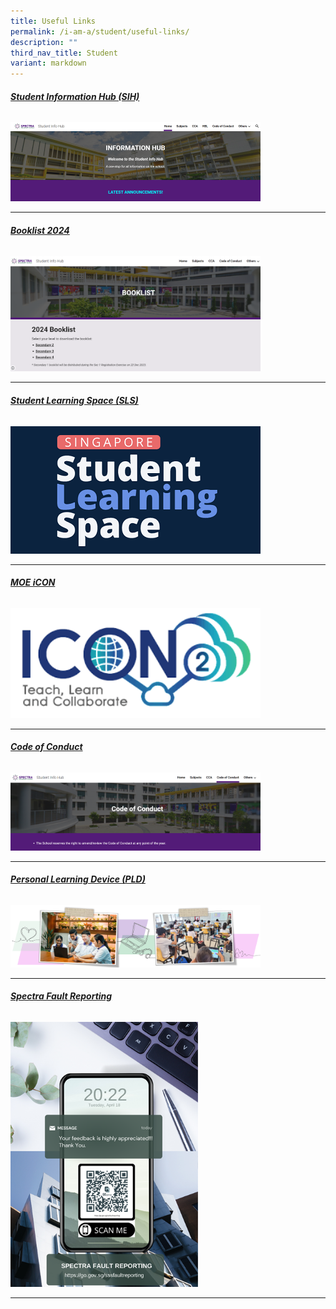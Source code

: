 ```yaml
---
title: Useful Links
permalink: /i-am-a/student/useful-links/
description: ""
third_nav_title: Student
variant: markdown
---
```

###### **[Student Information Hub (SIH)](https://sites.google.com/moe.edu.sg/spectra-student-info-hub/home?authuser=0)**

<a target="new" href="https://sites.google.com/moe.edu.sg/spectra-student-info-hub/home?authuser=0"><img style="width:400px" src="/images/student%20info%20hub.png"></a>

***

###### **[Booklist 2024](https://sites.google.com/moe.edu.sg/spectra-student-info-hub/others/booklist)**

<a target="new" href="https://sites.google.com/moe.edu.sg/spectra-student-info-hub/others/booklist"><img style="width:400px" src="/images/Booklist.png"></a>

***

###### **[Student Learning Space (SLS)](https://vle.learning.moe.edu.sg/login)**
<a target="new" href="https://vle.learning.moe.edu.sg/login"><img style="width:400px" src="/images/sls%20logo.png"></a>

***

###### **[MOE iCON ](https://icon.moe.edu.sg/)**
<a target="new" href="https://icon.moe.edu.sg/"><img style="width:400px" src="/images/moe%20icon%202.png"></a>


***

###### **[Code of Conduct](https://sites.google.com/moe.edu.sg/spectra-student-info-hub/code-of-conduct?authuser=0)**
<a target="new" href="https://sites.google.com/moe.edu.sg/spectra-student-info-hub/code-of-conduct?authuser=0"><img style="width:400px" src="/images/code%20of%20conduct.png"></a>

***

###### **[Personal Learning Device (PLD)](https://sites.google.com/moe.edu.sg/spectra-student-info-hub/others/pld)**

<a target="new" href="https://sites.google.com/moe.edu.sg/spectra-student-info-hub/others/pld?pli=1"><img style="width:400px" src="/images/2023%20ict%20banner%201.png"></a>

***

###### **[Spectra Fault Reporting](https://go.gov.sg/sssfaultreporting)**
<a target="new" href="https://go.gov.sg/sssfaultreporting"><img style="width:300px" src="/images/Fault_Reporting.png"></a>

***